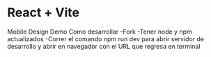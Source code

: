 # React + Vite
Mobile Design Demo
Como desarrollar
-Fork
-Tener node y npm actualizados
-Correr el comando npm run dev para abrir servidor de desarrollo y abrir en navegador con el URL que regresa en terminal